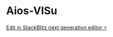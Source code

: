 # Aios-VISu

[Edit in StackBlitz next generation editor ⚡️](https://stackblitz.com/~/github.com/Harri-28/Aios-VISu)